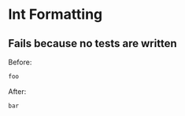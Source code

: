 <!-- gen:mayoverwrite -->
# Int Formatting

## Fails because no tests are written

Before:
```ruby
foo
```

After:
```ruby
bar
```
